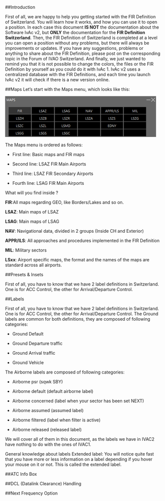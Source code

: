 ##Introduction

First of all, we are happy to help you getting started with the FIR Definition of Switzerland.
You will learn how it works, and how you can use it to open a position. In each case this document **IS NOT** the documentation about the Software IvAc v2, but **ONLY** the documentation for the 
**FIR Definition Switzerland**.
Then, the FIR Definition of Switzerland is completed at a level you can open a position without any problems, but there will always be improvements or updates. 
If you have any suggestions, problems or anything to share about the FIR Definition, please post on the corresponding topic in the Forum of IVAO Switzerland.
And finally, we just wanted to remind you that it is not possible to change the colors, the files or the FIR Definition by yourself as you could do it with IvAc 1. 
IvAc v2 uses a centralized database with the FIR Definitions, and each time you launch IvAc v2 it will check if there is a new version online.

##Maps
Let’s start with the Maps menu, which looks like this:

![enter image description here](ivac2/images/maps.png)

The Maps menu is ordered as follows:

-	First line:		Basic maps and FIR maps

-	Second line:		LSAZ FIR Main Airports

-	Third line:		LSAZ FIR Secondary Airports

-	Fourth line: 		LSAG FIR Main Airports


What will you find inside ?

**FIR**:All maps regarding GEO, like Borders/Lakes and so on.

**LSAZ**: 		Main maps of LSAZ

**LSAG**: 		Main maps of LSAG

**NAV**: 		Navigational data, divided in 2 groups (Inside CH and Exterior)

**APPR/ILS**: 	All approaches and procedures implemented in the FIR Definition

**MIL**: 		Military sectors

**LSxx**:	Airport specific maps, the format and the names of the maps are standard across all airports.


##Presets & Insets

First of all, you have to know that we have 2 label definitions in Switzerland. One is for ACC Control, the other for Arrival/Departure Control.

##Labels

First of all, you have to know that we have 2 label definitions in Switzerland. 
One is for ACC Control, the other for Arrival/Departure Control. 
The Ground labels are common for both definitions, they are composed of following categories:

-	Ground Default

-	Ground Departure traffic

-	Ground Arrival traffic

-	Ground Vehicle

The Airborne labels are composed of following categories:

-	Airborne psr			(sqwk SBY)

-	Airborne default 		(default airborne label)

-	Airborne concerned		(label when your sector has been set NEXT)

-	Airborne assumed		(assumed label)

-	Airborne filtered		(label when filter is active)

-	Airborne released		(released label)


We will cover all of them in this document, as the labels we have in IVAC2 have nothing to do with the ones of IVAC1.

General knowledge about labels
Extended label: You will notice quite fast that you have more or less information on a label depending if you hover your mouse on it or not. This is called the extended label.


##ATC Info Box



##DCL (Datalink Clearance) Handling

##Next Frequency Option